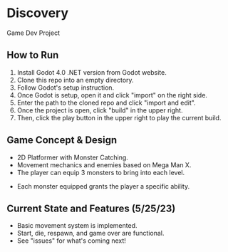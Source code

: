 # Discovery
Game Dev Project

## How to Run
1. Install Godot 4.0 .NET version from Godot website.
2. Clone this repo into an empty directory.
3. Follow Godot's setup instruction.
4. Once Godot is setup, open it and click "import" on the right side.
5. Enter the path to the cloned repo and click "import and edit".
6. Once the project is open, click "build" in the upper right.
7. Then, click the play button in the upper right to play the current build.


## Game Concept & Design
* 2D Platformer with Monster Catching.
* Movement mechanics and enemies based on Mega Man X.
* The player can equip 3 monsters to bring into each level.
- Each monster equipped grants the player a specific ability.


## Current State and Features (5/25/23)
- Basic movement system is implemented.
- Start, die, respawn, and game over are functional.
- See "issues" for what's coming next!
